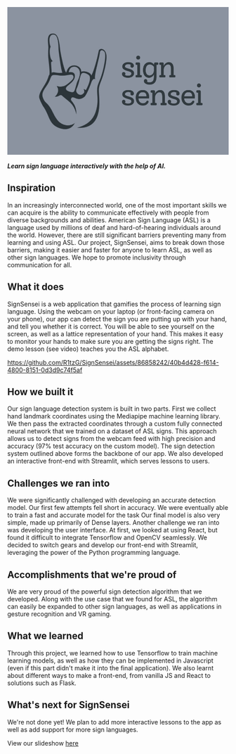 ![project logo](pennapps_thumbnail.png)

**_Learn sign language interactively with the help of AI._**

## Inspiration

In an increasingly interconnected world, one of the most important skills we can acquire is the ability to communicate effectively with people from diverse backgrounds and abilities. American Sign Language (ASL) is a language used by millions of deaf and hard-of-hearing individuals around the world. However, there are still significant barriers preventing many from learning and using ASL. Our project, SignSensei, aims to break down those barriers, making it easier and faster for anyone to learn ASL, as well as other sign languages. We hope to promote inclusivity through communication for all.

## What it does

SignSensei is a web application that gamifies the process of learning sign language. Using the webcam on your laptop (or front-facing camera on your phone), our app can detect the sign you are putting up with your hand, and tell you whether it is correct. You will be able to see yourself on the screen, as well as a lattice representation of your hand. This makes it easy to monitor your hands to make sure you are getting the signs right. The demo lesson (see video) teaches you the ASL alphabet. 

https://github.com/R1tzG/SignSensei/assets/86858242/40b4d428-f614-4800-8151-0d3d9c74f5af

## How we built it

Our sign language detection system is built in two parts. First we collect hand landmark coordinates using the Mediapipe machine learning library. We then pass the extracted coordinates through a custom fully connected neural network that we trained on a dataset of ASL signs. This approach allows us to detect signs from the webcam feed with high precision and accuracy (97% test accuracy on the custom model).
The sign detection system outlined above forms the backbone of our app. We also developed an interactive front-end with Streamlit, which serves lessons to users.

## Challenges we ran into

We were significantly challenged with developing an accurate detection model. Our first few attempts fell short in accuracy. We were eventually able to train a fast and accurate model for the task Our final model is also very simple, made up primarily of Dense layers. 
Another challenge we ran into was developing the user interface. At first, we looked at using React, but found it difficult to integrate Tensorflow and OpenCV seamlessly. We decided to switch gears and develop our front-end with Streamlit, leveraging the power of the Python programming language. 

## Accomplishments that we're proud of

We are very proud of the powerful sign detection algorithm that we developed. Along with the use case that we found for ASL, the algorithm can easily be expanded to other sign languages, as well as applications in gesture recognition and VR gaming.

## What we learned

Through this project, we learned how to use Tensorflow to train machine learning models, as well as how they can be implemented in Javascript (even if this part didn't make it into the final application). We also learnt about different ways to make a front-end, from vanilla JS and React to solutions such as Flask.

## What's next for SignSensei

We're not done yet! We plan to add more interactive lessons to the app as well as add support for more sign languages. 

View our slideshow [here](https://www.canva.com/design/DAFuAQrskMQ/y0TeL7Q-odr6c6klXBmfXA/view?utm_content=DAFuAQrskMQ&utm_campaign=designshare&utm_medium=link&utm_source=publishsharelink)
